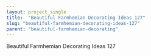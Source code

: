 ```yaml
---
layout: project_single
title:  "Beautiful Farmhemian Decorating Ideas 127"
slug: "beautiful-farmhemian-decorating-ideas-127"
parent: "beautiful-farmhemian-decorating"
---
```

Beautiful Farmhemian Decorating Ideas 127